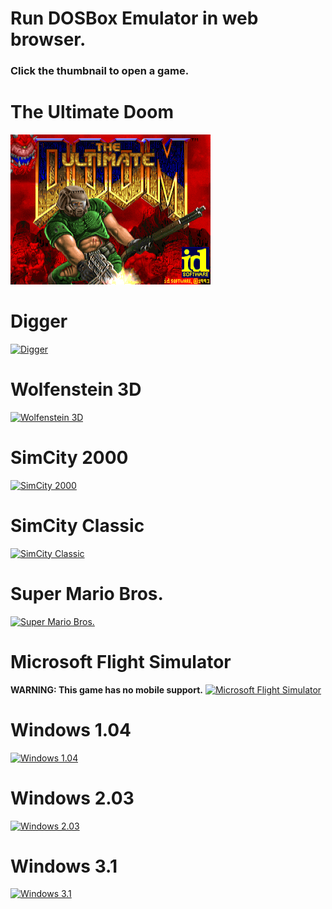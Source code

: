 # Run DOSBox Emulator in web browser.
### Click the thumbnail to open a game.
# The Ultimate Doom
[![The Ultimate Doom](images/UltimateDoom.webp)](play.html?game=games%2FTheUltimateDoom.jsdos)
# Digger
[![Digger](images/Digger.webp)](play.html?game=games%2Fdigger-v3.jsdos)
# Wolfenstein 3D
[![Wolfenstein 3D](images/Wolf3D.webp)](play.html?game=games%2Fwolf14ms.jsdos)
# SimCity 2000
[![SimCity 2000](images/SimCity2000.webp)](play.html?game=games%2FSimCity2000.jsdos)
# SimCity Classic
[![SimCity Classic](images/SimCity.webp)](play.html?game=games%2FSimCity.jsdos)
# Super Mario Bros.
[![Super Mario Bros.](images/SuperMarioBros.webp)](play.html?game=games%2FSuperMarioBros.jsdos)
# Microsoft Flight Simulator
**WARNING: This game has no mobile support.**
[![Microsoft Flight Simulator](images/MSFS.webp)](play.html?game=games%2FMicrosoftFlightSimulator.jsdos)
# Windows 1.04
[![Windows 1.04](images/Windows_1.04.webp)](play.html?game=games%2FWindows103.jsdos)
# Windows 2.03
[![Windows 2.03](images/Win203.png)](play.html?game=games%2FWin203.jsdos)
# Windows 3.1
[![Windows 3.1](images/Win31.webp)](play.html?game=games%2FWindows31.jsdos)
